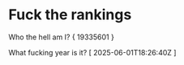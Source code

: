 # Fuck the rankings

Who the hell am I?
{ 19335601 }

What fucking year is it?
[ 2025-06-01T18:26:40Z ]
